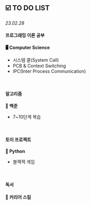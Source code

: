 ## ☑️ TO DO LIST
*23.02.28*
#### 프로그래밍 이론 공부
<strong>🖥️ Computer Science</strong>
  - 시스템 콜(System Call)
  - PCB & Context Switching
  - IPC(Inter Process Communication)

<br>

#### 알고리즘
<strong>🥈 백준</strong>
  - 7~10단계 복습

<br>

#### 토이 프로젝트
<strong>🐍 Python</strong>
- 블랙잭 게임

<br>

#### 독서
<strong>🔖 커리어 스킬</strong>